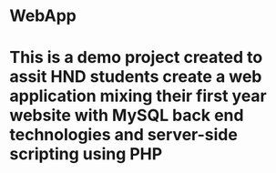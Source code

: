 # WebApp
# This is a demo project created to assit HND students create a web application mixing their first year website with MySQL back end technologies and server-side scripting using PHP
